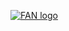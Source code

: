 [![FAN logo](http://www.flexiblepower.org/wp-content/themes/fan3/assets/img/logo.png)](http://www.flexiblepower.org/)